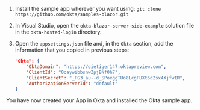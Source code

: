 1. Install the sample app wherever you want using: `git clone https://github.com/okta/samples-blazor.git`
2. In Visual Studio, open the `okta-blazor-server-side-example` solution file in the `okta-hosted-login` directory.
3. Open the `appsettings.json` file and, in the `Okta` section, add the information that you copied in previous steps:

    ```json
    "Okta": {
        "OktaDomain": "https://oietiger147.oktapreview.com",
        "ClientId": "0oaywibbsnwZpjBNf0h7",
        "ClientSecret": "_FG3_au--d_SPoxggTUo8LcgFUXt6d2sx4XjfwIR",
        "AuthorizationServerId": "default"
    }
    ```

You have now created your App in Okta and installed the Okta <StackSelector snippet="applang" noSelector inline /> sample app.
